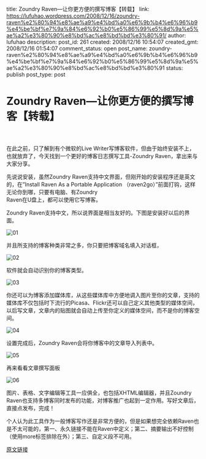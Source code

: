 title: Zoundry Raven—让你更方便的撰写博客【转载】
link: https://lufuhao.wordpress.com/2008/12/16/zoundry-raven%e2%80%94%e8%ae%a9%e4%bd%a0%e6%9b%b4%e6%96%b9%e4%be%bf%e7%9a%84%e6%92%b0%e5%86%99%e5%8d%9a%e5%ae%a2%e3%80%90%e8%bd%ac%e8%bd%bd%e3%80%91/
author: lufuhao
description: 
post_id: 261
created: 2008/12/16 10:54:07
created_gmt: 2008/12/16 01:54:07
comment_status: open
post_name: zoundry-raven%e2%80%94%e8%ae%a9%e4%bd%a0%e6%9b%b4%e6%96%b9%e4%be%bf%e7%9a%84%e6%92%b0%e5%86%99%e5%8d%9a%e5%ae%a2%e3%80%90%e8%bd%ac%e8%bd%bd%e3%80%91
status: publish
post_type: post

# Zoundry Raven—让你更方便的撰写博客【转载】

####  

在此之前，只了解到有个微软的Live Writer写博客软件，但由于始终安装不上，也就放弃了，今天找到一个更好的博客日志撰写工具-Zoundry Raven，拿出来与大家分享。 

先说说安装，虽然Zoundry Raven支持中文界面，但刚开始的安装程序还是英文的，在”Install Raven As a Portable Application （raven2go）”前面打钩，这样无论你到哪，只要有电脑、有Zoundry  
Raven在U盘上，都可以使用它写博客。 

Zoundry Raven支持中文，所以说界面是相当友好的。下图是安装好以后的界面。 

![01](http://blufiles.storage.msn.com/y1pB_9IIf8XEFDeO87cUjWiK2tF8ha2_0axMxi-f6OpjVlXc3lt4XDeK486Iu9qxNHZ?PARTNER=WRITER)

并且所支持的博客种类非常之多，你只要把博客域名填入对话框， 

![02](http://blufiles.storage.msn.com/y1phAxHhT7fB5hXv9x130qnmlEd_9jYSIREYDqzPlrShuWxFyqZm5sGq2RYfC6ng4uWNRfUPNbefEyL8b7PMkUZjA?PARTNER=WRITER)

软件就会自动识别你的博客类型。 

![03](http://blufiles.storage.msn.com/y1pl37rYDD88mHiaEG0Sl3aDOy4mlzYRQEC0NzEvVzxFhhVIRswabg2Jb96vTd5GjzRUZg_WEb_YZQs_EJsdrEISQ?PARTNER=WRITER)

你还可以为博客添加媒体库，从这些媒体库中方便地调入图片至你的文章，支持的媒体库不仅包括时下流行的Picasa、Flickr还可以自己定义其他类型的媒体空间，以后写文章，文章内的贴图就会自动上传至你定义的媒体空间，而不是你的博客空间。 

![04](http://blufiles.storage.msn.com/y1pdcGbLPauqDZKbTJhY9M6MUPOxCl_e1bbdPeiP6rWi2jbQVqQrq29iYF_t47M48q7-GLntky-Kq7oSXH0ttWVBw?PARTNER=WRITER)

设置完成后，Zoundry Raven会将你博客中的文章导入列表中。 

![05](http://blufiles.storage.msn.com/y1p279zPrYdM3JUgPY2fhnOefVnZCdI9QPxtXu4WimEQmyDmXUtT-q95c-47UqmD0QYn_rO4amYisiRVmRVlp_W2g?PARTNER=WRITER)

再来看看文章撰写面板 

![06](http://blufiles.storage.msn.com/y1pdIKhJsnmif150Yln4xwG4EmumogfxdGRjzXuXbJdnB3SDC_lHTh9iGkzlWfnZtI2QeYZlxoQEafeZVYMc3u9GQ?PARTNER=WRITER)

图片、表格、文字编辑等工具一应俱全，也包括XHTML编辑器，并且Zoundry Raven也支持多博客同时发布的功能，对博客推广也起到一定作用。写好文章后，直接点发布，完成！ 

个人认为此工具作为一般博客写作还是非常方便的，但是如果想完全依赖Raven也是不太可能的，第一、永久链接不能在Raven中定义；第二、摘要输出不好控制（使用more标签排除在外）；第三、自定义段不可用。 

[原文链接](http://3xspace.cn/zoundry-raven-write-blog1127.htm)
